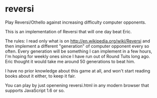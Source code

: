 reversi
=======

Play Reversi/Othello against increasing difficulty computer opponents.

This is an implementation of Reversi that will one day beat Eric.

The rules:
I read only what is on http://en.wikipedia.org/wiki/Reversi and then implement a different "generation" of
computer opponent every so often. Every generation will be something I can implement in a few hours, I'm hoping 
for weekly ones since I have run out of Round Tuits long ago. Eric thought it would take me around 50 generations
to beat him.

I have no prior knowledge about this game at all, and won't start reading books about it either, to keep it fair.

You can play by just openening reversi.html in any modern browser that supports JavaScript 1.6 or so.